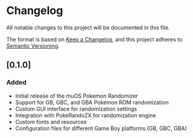 # Changelog

All notable changes to this project will be documented in this file.

The format is based on [Keep a Changelog](https://keepachangelog.com/en/1.1.0/),
and this project adheres to [Semantic Versioning](https://semver.org/spec/v2.0.0.html).

## [0.1.0]

### Added
- Initial release of the muOS Pokemon Randomizer
- Support for GB, GBC, and GBA Pokemon ROM randomization
- Custom GUI interface for randomization settings
- Integration with PokeRandoZX for randomization engine
- Custom fonts and resources
- Configuration files for different Game Boy platforms (GB, GBC, GBA)